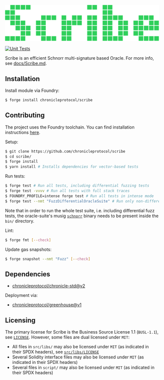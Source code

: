 <img src="./assets/logo.png"/>

[![Unit Tests](https://github.com/chronicleprotocol/scribe/actions/workflows/unit-tests.yml/badge.svg)](https://github.com/chronicleprotocol/scribe/actions/workflows/unit-tests.yml)

Scribe is an efficient Schnorr multi-signature based Oracle. For more info, see [docs/Scribe.md](./docs/Scribe.md).

## Installation

Install module via Foundry:

```bash
$ forge install chronicleprotocol/scribe
```

## Contributing

The project uses the Foundry toolchain. You can find installation instructions [here](https://getfoundry.sh/).

Setup:

```bash
$ git clone https://github.com/chronicleprotocol/scribe
$ cd scribe/
$ forge install
$ yarn install # Installs dependencies for vector-based tests
```

Run tests:

```bash
$ forge test # Run all tests, including differential fuzzing tests
$ forge test -vvvv # Run all tests with full stack traces
$ FOUNDRY_PROFILE=intense forge test # Run all tests in intense mode
$ forge test --nmt "FuzzDifferentialOracleSuite" # Run only non-differential fuzz tests
```

Note that in order to run the whole test suite, i.e. including differential fuzz tests, the oracle-suite's musig [`schnorr`](https://github.com/chronicleprotocol/musig/tree/master/cmd/schnorr) binary needs to be present inside the `bin/` directory.

Lint:

```bash
$ forge fmt [--check]
```

Update gas snapshots:

```bash
$ forge snapshot --nmt "Fuzz" [--check]
```

## Dependencies

- [chronicleprotocol/chronicle-std@v2](https://github.com/chronicleprotocol/chronicle-std/tree/v2)

Deployment via:

- [chronicleprotocol/greenhouse@v1](https://github.com/chronicleprotocol/greenhouse/tree/v1)

## Licensing

The primary license for Scribe is the Business Source License 1.1 (`BUSL-1.1`), see [`LICENSE`](./LICENSE). However, some files are dual licensed under `MIT`:

- All files in `src/libs/` may also be licensed under `MIT` (as indicated in their SPDX headers), see [`src/libs/LICENSE`](./src/libs/LICENSE)
- Several Solidity interface files may also be licensed under `MIT` (as indicated in their SPDX headers)
- Several files in `script/` may also be licensed under `MIT` (as indicated in their SPDX headers)
